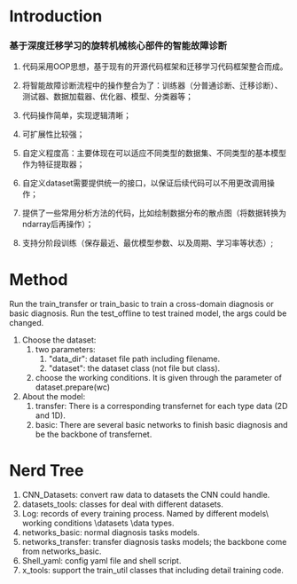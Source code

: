 # Introduction
### 基于深度迁移学习的旋转机械核心部件的智能故障诊断
1. 代码采用OOP思想，基于现有的开源代码框架和迁移学习代码框架整合而成。

2. 将智能故障诊断流程中的操作整合为了：训练器（分普通诊断、迁移诊断）、测试器、数据加载器、优化器、模型、分类器等；

3. 代码操作简单，实现逻辑清晰；

4. 可扩展性比较强；

5. 自定义程度高：主要体现在可以适应不同类型的数据集、不同类型的基本模型作为特征提取器；

6. 自定义dataset需要提供统一的接口，以保证后续代码可以不用更改调用操作；

7. 提供了一些常用分析方法的代码，比如绘制数据分布的散点图（将数据转换为ndarray后再操作）；

8. 支持分阶段训练（保存最近、最优模型参数、以及周期、学习率等状态）;
# Method
Run the train_transfer or train_basic to train a cross-domain diagnosis or basic diagnosis.
Run the test_offline to test trained model, the args could be changed.
1. Choose the dataset:
   1. two parameters:
      1. "data_dir": dataset file path including filename.
      2. "dataset": the dataset class (not file but class).
   2. choose the working conditions. It is given through the parameter of dataset.prepare(wc)
2. About the model:
   1. transfer: There is a corresponding transfernet for each type data (2D and 1D).
   2. basic: There are several basic networks to finish basic diagnosis and be the backbone of transfernet.
# Nerd Tree
1. CNN_Datasets: convert raw data to datasets the CNN could handle.
2. datasets_tools: classes for deal with different datasets.
3. Log: records of every training process. Named by different models\ working conditions \datasets \data types.
4. networks_basic: normal diagnosis tasks models.
5. networks_transfer: transfer diagnosis tasks models; the backbone come from networks_basic.
6. Shell_yaml: config yaml file and shell script.
7. x_tools: support the train_util classes that including detail training code.